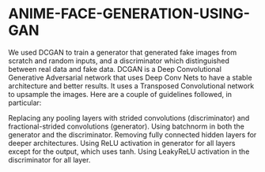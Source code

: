 # ANIME-FACE-GENERATION-USING-GAN
We used DCGAN to train a generator that generated fake images from scratch and random inputs, and a discriminator which distinguished between real data and fake data. 
DCGAN is a Deep Convolutional Generative Adversarial network that uses Deep Conv Nets to have a stable architecture and better results. It uses a Transposed Convolutional network to upsample the images. Here are a couple of guidelines followed, in particular:

Replacing any pooling layers with strided convolutions (discriminator) and fractional-strided convolutions (generator).
Using batchnorm in both the generator and the discriminator.
Removing fully connected hidden layers for deeper architectures.
Using ReLU activation in generator for all layers except for the output, which uses tanh.
Using LeakyReLU activation in the discriminator for all layer.
